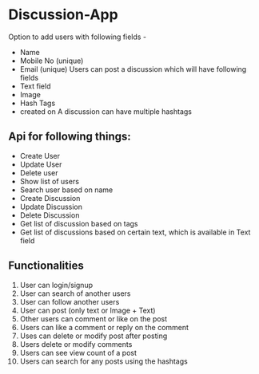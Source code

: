 # Discussion-App

Option to add users with following fields -
- Name
- Mobile No (unique)
- Email (unique)
Users can post a discussion which will have following fields
- Text field
- Image
- Hash Tags
- created on
A discussion can have multiple hashtags
## Api for following things:
- Create User
- Update User
- Delete user
- Show list of users
- Search user based on name
- Create Discussion
- Update Discussion
- Delete Discussion
- Get list of discussion based on tags
- Get list of discussions based on certain text, which is available in Text field
## Functionalities
1. User can login/signup
2. User can search of another users
3. User can follow another users
4. User can post (only text or Image + Text)
5. Other users can comment or like on the post
6. Users can like a comment or reply on the comment
7. Uses can delete or modify post after posting
8. Users delete or modify comments
9. Users can see view count of a post
10. Users can search for any posts using the hashtags

